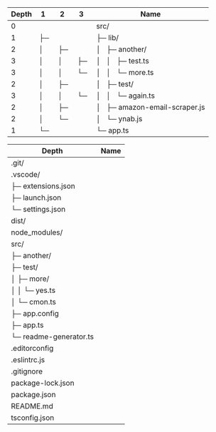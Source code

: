 | Depth |  1    |  2    |  3    | Name                                    |
|-------|-------|-------|-------|-----------------------------------------|
| 0     |       |       |       | src/                                    |
| 1     |  ├─   |       |       | ├─ lib/                                 |
| 2     |  │    |  ├─   |       | │   ├─ another/                         |
| 3     |  │    |  │    |  ├─   | │   │   ├─ test.ts                      |
| 3     |  │    |  │    |  └─   | │   │   └─ more.ts                      |
| 2     |  │    |  ├─   |       | │   ├─ test/                            |
| 3     |  │    |  │    |  └─   | │   │   └─ again.ts                     |
| 2     |  │    |  ├─   |       | │   ├─ amazon-email-scraper.js          |
| 2     |  │    |  └─   |       | │   └─ ynab.js                          |
| 1     |  └─   |       |       | └─ app.ts                               |

| Depth |  Name                                    |
|-------|------------------------------------------|
| .git/                  | |
| .vscode/               | |
| ├─ extensions.json     | |
| ├─ launch.json         | |
| └─ settings.json       | |
| dist/                  | |
| node_modules/          | |
| src/                   | |
| ├─ another/            | |
| ├─ test/               | |
| │  ├─ more/            | |
| │  │  └─ yes.ts        | |
| │  └─ cmon.ts          | |
| ├─ app.config          | |
| ├─ app.ts              | |
| └─ readme-generator.ts | |
| .editorconfig          | |
| .eslintrc.js           | |
| .gitignore             | |
| package-lock.json      | |
| package.json           | |
| README.md              | |
| tsconfig.json          | |